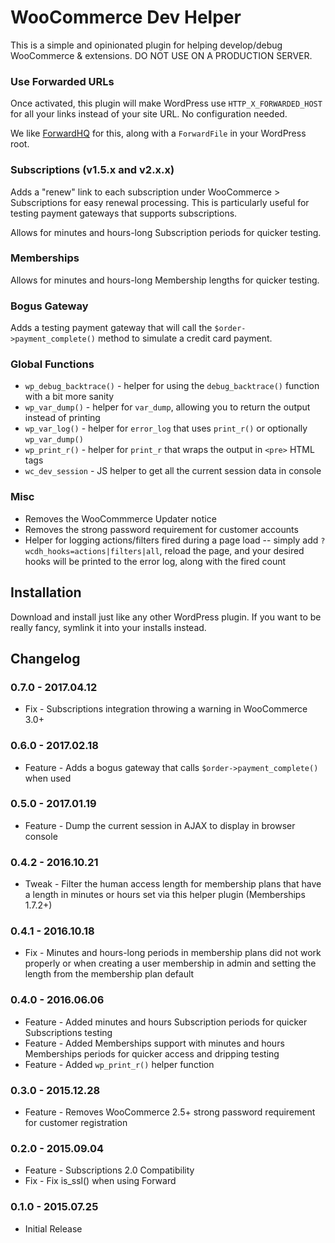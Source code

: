 WooCommerce Dev Helper
======================

This is a simple and opinionated plugin for helping develop/debug WooCommerce & extensions. DO NOT USE ON A PRODUCTION SERVER.

### Use Forwarded URLs

Once activated, this plugin will make WordPress use `HTTP_X_FORWARDED_HOST` for all your links instead of your site URL. No configuration needed.

We like [ForwardHQ](https://fwd.wf) for this, along with a `ForwardFile` in your WordPress root.

### Subscriptions (v1.5.x and v2.x.x)

Adds a "renew" link to each subscription under WooCommerce > Subscriptions for easy renewal processing. This is particularly useful for testing
payment gateways that supports subscriptions.

Allows for minutes and hours-long Subscription periods for quicker testing.

### Memberships

Allows for minutes and hours-long Membership lengths for quicker testing.

### Bogus Gateway

Adds a testing payment gateway that will call the `$order->payment_complete()` method to simulate a credit card payment.

### Global Functions

* `wp_debug_backtrace()` - helper for using the `debug_backtrace()` function with a bit more sanity
* `wp_var_dump()` - helper for `var_dump`, allowing you to return the output instead of printing
* `wp_var_log()` - helper for `error_log` that uses `print_r()` or optionally `wp_var_dump()`
* `wp_print_r()` - helper for `print_r` that wraps the output in `<pre>` HTML tags
* `wc_dev_session` - JS helper to get all the current session data in console

### Misc

* Removes the WooCommmerce Updater notice
* Removes the strong password requirement for customer accounts
* Helper for logging actions/filters fired during a page load -- simply add `?wcdh_hooks=actions|filters|all`, reload the page, and your desired hooks will be printed to the error log, along with the fired count

## Installation

Download and install just like any other WordPress plugin. If you want to be really fancy, symlink it into your installs instead.

## Changelog

### 0.7.0 - 2017.04.12
 * Fix - Subscriptions integration throwing a warning in WooCommerce 3.0+
 
### 0.6.0 - 2017.02.18
 * Feature - Adds a bogus gateway that calls `$order->payment_complete()` when used

### 0.5.0 - 2017.01.19
 * Feature - Dump the current session in AJAX to display in browser console

### 0.4.2 - 2016.10.21
 * Tweak - Filter the human access length for membership plans that have a length in minutes or hours set via this helper plugin (Memberships 1.7.2+)

### 0.4.1 - 2016.10.18
 * Fix - Minutes and hours-long periods in membership plans did not work properly or when creating a user membership in admin and setting the length from the membership plan default

### 0.4.0 - 2016.06.06
 * Feature - Added minutes and hours Subscription periods for quicker Subscriptions testing
 * Feature - Added Memberships support with minutes and hours Memberships periods for quicker access and dripping testing
 * Feature - Added `wp_print_r()` helper function

### 0.3.0 - 2015.12.28
 * Feature - Removes WooCommerce 2.5+ strong password requirement for customer registration

### 0.2.0 - 2015.09.04
 * Feature - Subscriptions 2.0 Compatibility
 * Fix - Fix is_ssl() when using Forward

### 0.1.0 - 2015.07.25
 * Initial Release
